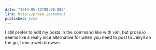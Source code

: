 ```yaml
---
date: "2014-05-12T00:00:00Z"
link: http://prose.io/#about
published: true
---
```


I still prefer to edit my posts in the command line with vim, but prose.io seems like a really nice alternative for when you need to post to Jekyll on the go, from a web browser.